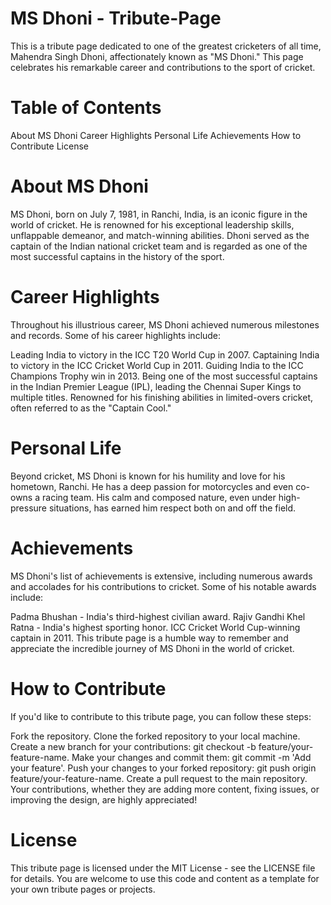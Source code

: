 # MS Dhoni - Tribute-Page

This is a tribute page dedicated to one of the greatest cricketers of all time, Mahendra Singh Dhoni, affectionately known as "MS Dhoni." This page celebrates his remarkable career and contributions to the sport of cricket.

# Table of Contents
About MS Dhoni
Career Highlights
Personal Life
Achievements
How to Contribute
License

# About MS Dhoni
MS Dhoni, born on July 7, 1981, in Ranchi, India, is an iconic figure in the world of cricket. He is renowned for his exceptional leadership skills, unflappable demeanor, and match-winning abilities. Dhoni served as the captain of the Indian national cricket team and is regarded as one of the most successful captains in the history of the sport.

# Career Highlights
Throughout his illustrious career, MS Dhoni achieved numerous milestones and records. Some of his career highlights include:

Leading India to victory in the ICC T20 World Cup in 2007.
Captaining India to victory in the ICC Cricket World Cup in 2011.
Guiding India to the ICC Champions Trophy win in 2013.
Being one of the most successful captains in the Indian Premier League (IPL), leading the Chennai Super Kings to multiple titles.
Renowned for his finishing abilities in limited-overs cricket, often referred to as the "Captain Cool."

# Personal Life
Beyond cricket, MS Dhoni is known for his humility and love for his hometown, Ranchi. He has a deep passion for motorcycles and even co-owns a racing team. His calm and composed nature, even under high-pressure situations, has earned him respect both on and off the field.

# Achievements
MS Dhoni's list of achievements is extensive, including numerous awards and accolades for his contributions to cricket. Some of his notable awards include:

Padma Bhushan - India's third-highest civilian award.
Rajiv Gandhi Khel Ratna - India's highest sporting honor.
ICC Cricket World Cup-winning captain in 2011.
This tribute page is a humble way to remember and appreciate the incredible journey of MS Dhoni in the world of cricket.

# How to Contribute
If you'd like to contribute to this tribute page, you can follow these steps:

Fork the repository.
Clone the forked repository to your local machine.
Create a new branch for your contributions: git checkout -b feature/your-feature-name.
Make your changes and commit them: git commit -m 'Add your feature'.
Push your changes to your forked repository: git push origin feature/your-feature-name.
Create a pull request to the main repository.
Your contributions, whether they are adding more content, fixing issues, or improving the design, are highly appreciated!

# License
This tribute page is licensed under the MIT License - see the LICENSE file for details. You are welcome to use this code and content as a template for your own tribute pages or projects.
